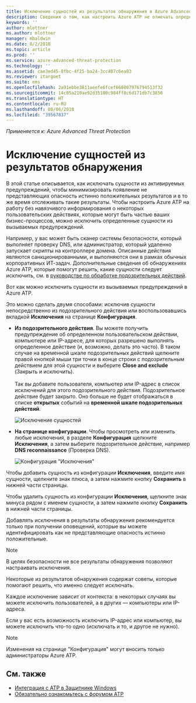 ```yaml
---
title: Исключение сущностей из результатов обнаружения в Azure Advanced Threat Protection | Документы Майкрософт
description: Сведения о том, как настроить Azure ATP не отмечать определенные действия сущностей как подозрительные.
keywords: ''
author: mlottner
ms.author: mlottner
manager: mbaldwin
ms.date: 8/2/2018
ms.topic: article
ms.prod: ''
ms.service: azure-advanced-threat-protection
ms.technology: ''
ms.assetid: cae3ed45-8fbc-4f25-ba24-3cc407c6ea93
ms.reviewer: itargoet
ms.suite: ems
ms.openlocfilehash: 2a91ebbe3811aeefe6fcef660807976794513f32
ms.sourcegitcommit: 14c05a210ae92d35100c984ff8c6d171db7c3856
ms.translationtype: HT
ms.contentlocale: ru-RU
ms.lasthandoff: 08/06/2018
ms.locfileid: "39567837"
---
```

*Применяется к: Azure Advanced Threat Protection*



# <a name="excluding-entities-from-detections"></a>Исключение сущностей из результатов обнаружения
В этой статье описывается, как исключать сущности из активируемых предупреждений, чтобы минимизировать появление не представляющих опасность истинно положительных результатов и в то же время отслеживать такие результаты. Чтобы настроить Azure ATP на работу без навязчивого информирования о некоторых пользовательских действиях, которые могут быть частью ваших бизнес-процессов, можно исключить определенные сущности из вызываемых предупреждений.

Например, у вас может быть сканер системы безопасности, который выполняет проверку DNS, или администратор, который удаленно запускает скрипты на контроллере домена. Описанные действия являются санкционированными, и выполняются они в рамках обычных корпоративных ИТ-задач. Дополнительные сведения об обнаружениях Azure ATP, которые помогут решить, какие сущности следует исключить, см. в [руководстве по обработке подозрительных действий](suspicious-activity-guide.md).

Вот как можно исключить сущности из вызываемых предупреждений в Azure ATP.

Это можно сделать двумя способами: исключив сущности непосредственно из подозрительного действия или воспользовавшись вкладкой **Исключения** на странице **Конфигурация**.

- **Из подозрительного действия**. Вы можете получить предупреждение об определенном пользовательском действии, компьютере или IP-адресе, для которых разрешено выполнять определенное действие (и, возможно, делать это часто). В таком случае на временной шкале подозрительных действий щелкните правой кнопкой мыши три точки в конце строки с подозрительным действием для этой сущности и выберите **Close and exclude** (Закрыть и исключить). <br></br>Так вы добавите пользователя, компьютер или IP-адрес в список исключений для этого подозрительного действия. Подозрительное действие будет закрыто. Оно больше не будет отображаться в списке **открытых** событий на **временной шкале подозрительных действий**.

    ![Исключение сущностей](./media/exclude-in-sa.png)

- **На странице конфигурации**. Чтобы просмотреть или изменить любые исключения, в разделе **Конфигурация** щелкните **Исключения**, а затем выберите подозрительное действие, например **DNS reconnaissance** (Проверка DNS).

    ![Конфигурация "Исключения"](./media/exclusions.png)

Чтобы добавить сущность из конфигурации **Исключения**, введите имя сущности, щелкните знак плюса, а затем нажмите кнопку **Сохранить** в нижней части страницы.

Чтобы удалить сущность из конфигурации **Исключения**, щелкните знак минуса рядом с именем сущности, а затем нажмите кнопку **Сохранить** в нижней части страницы.

Добавлять исключения в результаты обнаружения рекомендуется только при получении оповещений, которые вы можете идентифицировать как не представляющие опасность истинно положительные. 

> [!NOTE]
> В целях безопасности не все результаты обнаружения позволяют настраивать исключения. 

Некоторые из результатов обнаружения содержат советы, которые помогают решить, что именно следует исключать. 

Каждое исключение зависит от контекста: в некоторых случаях вы можете исключить пользователей, а в других — компьютеры или IP-адреса. 

Если у вас есть возможность исключить IP-адрес или компьютер, вы можете исключить что-то одно (исключать и то, и другое не нужно).

> [!NOTE]
> Изменения на странице "Конфигурация" могут вносить только администраторы Azure ATP.


## <a name="see-also"></a>См. также

- [Интеграция с ATP в Защитнике Windows](integrate-wd-atp.md)
- [Обязательно ознакомьтесь с форумом ATP](https://aka.ms/azureatpcommunity)